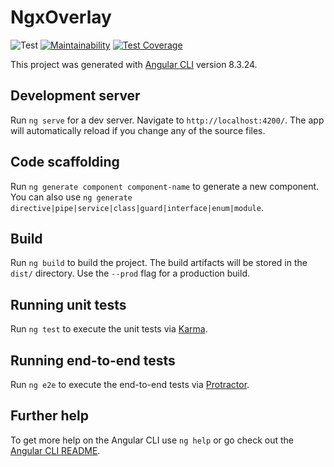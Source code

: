 # NgxOverlay

![Test](https://github.com/2YY/ngx-overlay/workflows/Test/badge.svg)
[![Maintainability](https://api.codeclimate.com/v1/badges/c00046125264170a84e5/maintainability)](https://codeclimate.com/github/2YY/ngx-overlay/maintainability)
[![Test Coverage](https://api.codeclimate.com/v1/badges/c00046125264170a84e5/test_coverage)](https://codeclimate.com/github/2YY/ngx-overlay/test_coverage)

This project was generated with [Angular CLI](https://github.com/angular/angular-cli) version 8.3.24.

## Development server

Run `ng serve` for a dev server. Navigate to `http://localhost:4200/`. The app will automatically reload if you change any of the source files.

## Code scaffolding

Run `ng generate component component-name` to generate a new component. You can also use `ng generate directive|pipe|service|class|guard|interface|enum|module`.

## Build

Run `ng build` to build the project. The build artifacts will be stored in the `dist/` directory. Use the `--prod` flag for a production build.

## Running unit tests

Run `ng test` to execute the unit tests via [Karma](https://karma-runner.github.io).

## Running end-to-end tests

Run `ng e2e` to execute the end-to-end tests via [Protractor](http://www.protractortest.org/).

## Further help

To get more help on the Angular CLI use `ng help` or go check out the [Angular CLI README](https://github.com/angular/angular-cli/blob/master/README.md).
